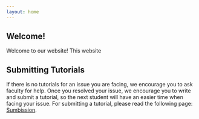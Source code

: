 ```yaml
---
layout: home
---
```



## Welcome!

Welcome to our website! This website

## Submitting Tutorials

If there is no tutorials for an issue you are facing, we encourage you to ask faculty for help. Once you resolved your issue, we encourage you to write and submit a tutorial, so the next student will have an easier time when facing your issue. For submitting a tutorial, please read the following page: [Sumbission](submission/index.html).